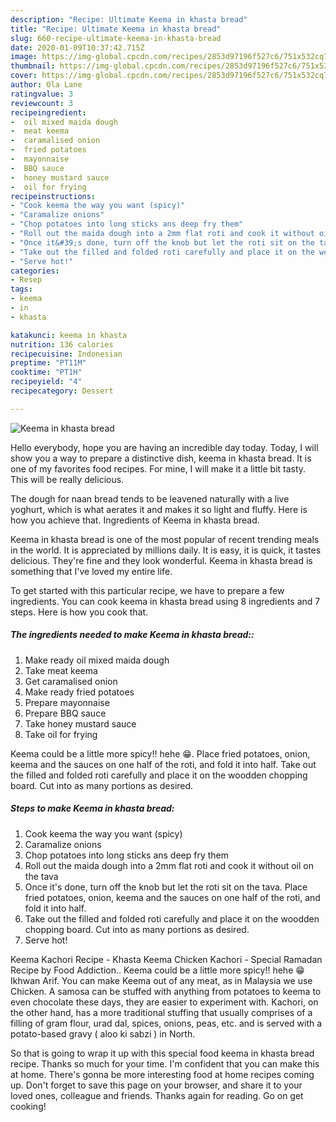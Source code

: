 ```yaml
---
description: "Recipe: Ultimate Keema in khasta bread"
title: "Recipe: Ultimate Keema in khasta bread"
slug: 660-recipe-ultimate-keema-in-khasta-bread
date: 2020-01-09T10:37:42.715Z
image: https://img-global.cpcdn.com/recipes/2853d97196f527c6/751x532cq70/keema-in-khasta-bread-recipe-main-photo.jpg
thumbnail: https://img-global.cpcdn.com/recipes/2853d97196f527c6/751x532cq70/keema-in-khasta-bread-recipe-main-photo.jpg
cover: https://img-global.cpcdn.com/recipes/2853d97196f527c6/751x532cq70/keema-in-khasta-bread-recipe-main-photo.jpg
author: Ola Lane
ratingvalue: 3
reviewcount: 3
recipeingredient:
-  oil mixed maida dough
-  meat keema
-  caramalised onion
-  fried potatoes
-  mayonnaise
-  BBQ sauce
-  honey mustard sauce
-  oil for frying
recipeinstructions:
- "Cook keema the way you want (spicy)"
- "Caramalize onions"
- "Chop potatoes into long sticks ans deep fry them"
- "Roll out the maida dough into a 2mm flat roti and cook it without oil on the tava"
- "Once it&#39;s done, turn off the knob but let the roti sit on the tava. Place fried potatoes, onion, keema and the sauces on one half of the roti, and fold it into half."
- "Take out the filled and folded roti carefully and place it on the woodden chopping board. Cut into as many portions as desired."
- "Serve hot!"
categories:
- Resep
tags:
- keema
- in
- khasta

katakunci: keema in khasta
nutrition: 136 calories
recipecuisine: Indonesian
preptime: "PT11M"
cooktime: "PT1H"
recipeyield: "4"
recipecategory: Dessert

---
```



![Keema in khasta bread](https://img-global.cpcdn.com/recipes/2853d97196f527c6/751x532cq70/keema-in-khasta-bread-recipe-main-photo.jpg)

Hello everybody, hope you are having an incredible day today. Today, I will show you a way to prepare a distinctive dish, keema in khasta bread. It is one of my favorites food recipes. For mine, I will make it a little bit tasty. This will be really delicious.

The dough for naan bread tends to be leavened naturally with a live yoghurt, which is what aerates it and makes it so light and fluffy. Here is how you achieve that. Ingredients of Keema in khasta bread.

Keema in khasta bread is one of the most popular of recent trending meals in the world. It is appreciated by millions daily. It is easy, it is quick, it tastes delicious. They're fine and they look wonderful. Keema in khasta bread is something that I've loved my entire life.


To get started with this particular recipe, we have to prepare a few ingredients. You can cook keema in khasta bread using 8 ingredients and 7 steps. Here is how you cook that.

##### The ingredients needed to make Keema in khasta bread::

1. Make ready  oil mixed maida dough
1. Take  meat keema
1. Get  caramalised onion
1. Make ready  fried potatoes
1. Prepare  mayonnaise
1. Prepare  BBQ sauce
1. Take  honey mustard sauce
1. Take  oil for frying


Keema could be a little more spicy!! hehe 😁. Place fried potatoes, onion, keema and the sauces on one half of the roti, and fold it into half. Take out the filled and folded roti carefully and place it on the woodden chopping board. Cut into as many portions as desired. 

##### Steps to make Keema in khasta bread:

1. Cook keema the way you want (spicy)
1. Caramalize onions
1. Chop potatoes into long sticks ans deep fry them
1. Roll out the maida dough into a 2mm flat roti and cook it without oil on the tava
1. Once it&#39;s done, turn off the knob but let the roti sit on the tava. Place fried potatoes, onion, keema and the sauces on one half of the roti, and fold it into half.
1. Take out the filled and folded roti carefully and place it on the woodden chopping board. Cut into as many portions as desired.
1. Serve hot!


Keema Kachori Recipe - Khasta Keema Chicken Kachori - Special Ramadan Recipe by Food Addiction.. Keema could be a little more spicy!! hehe 😁 Ikhwan Arif. You can make Keema out of any meat, as in Malaysia we use Chicken. A samosa can be stuffed with anything from potatoes to keema to even chocolate these days, they are easier to experiment with. Kachori, on the other hand, has a more traditional stuffing that usually comprises of a filling of gram flour, urad dal, spices, onions, peas, etc. and is served with a potato-based gravy ( aloo ki sabzi ) in North. 

So that is going to wrap it up with this special food keema in khasta bread recipe. Thanks so much for your time. I'm confident that you can make this at home. There's gonna be more interesting food at home recipes coming up. Don't forget to save this page on your browser, and share it to your loved ones, colleague and friends. Thanks again for reading. Go on get cooking!
